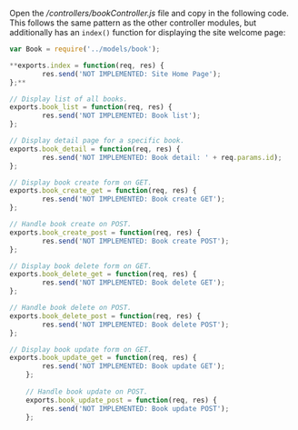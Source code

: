 Open the */controllers/bookController.js* file and copy in the following code. This follows the same pattern as the other controller modules, but additionally has an `index()` function for displaying the site welcome page:

```js
var Book = require('../models/book');

**exports.index = function(req, res) {
		res.send('NOT IMPLEMENTED: Site Home Page');
};**

// Display list of all books.
exports.book_list = function(req, res) {
		res.send('NOT IMPLEMENTED: Book list');
};

// Display detail page for a specific book.
exports.book_detail = function(req, res) {
		res.send('NOT IMPLEMENTED: Book detail: ' + req.params.id);
};

// Display book create form on GET.
exports.book_create_get = function(req, res) {
		res.send('NOT IMPLEMENTED: Book create GET');
};

// Handle book create on POST.
exports.book_create_post = function(req, res) {
		res.send('NOT IMPLEMENTED: Book create POST');
};

// Display book delete form on GET.
exports.book_delete_get = function(req, res) {
		res.send('NOT IMPLEMENTED: Book delete GET');
};

// Handle book delete on POST.
exports.book_delete_post = function(req, res) {
		res.send('NOT IMPLEMENTED: Book delete POST');
};

// Display book update form on GET.
exports.book_update_get = function(req, res) {
		res.send('NOT IMPLEMENTED: Book update GET');
    };
    
    // Handle book update on POST.
    exports.book_update_post = function(req, res) {
        res.send('NOT IMPLEMENTED: Book update POST');
    };
```
